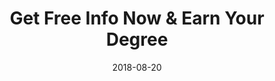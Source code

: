 ---
path: "/programs/l/"
scramble: "FCE362C5"
date: "2018-08-20"
title: "Get Free Info Now & Earn Your Degree"
content: ""
components: "{'ads':0,'lrform':1}"
action: ""
areaOfStudy: ""
concentration: ""
collegeId: ""
headerText: ""
introText: ""
buttonText: ""
submitButtonText: ""
theme: "ce-sem-programs"
launchInLightbox: "FALSE"
template: ""
aosName: ""
conName: ""
---